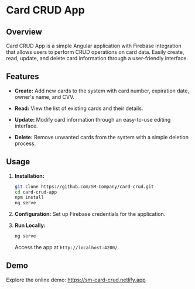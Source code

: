 # Card CRUD App

## Overview

Card CRUD App is a simple Angular application with Firebase integration that allows users to perform CRUD operations on card data. Easily create, read, update, and delete card information through a user-friendly interface.

## Features

- **Create:** Add new cards to the system with card number, expiration date, owner's name, and CVV.

- **Read:** View the list of existing cards and their details.

- **Update:** Modify card information through an easy-to-use editing interface.

- **Delete:** Remove unwanted cards from the system with a simple deletion process.

## Usage

1. **Installation:**
    ```bash
    git clone https://github.com/SM-Company/card-crud.git
    cd card-crud-app
    npm install
    ng serve
    ```

2. **Configuration:**
   Set up Firebase credentials for the application.

3. **Run Locally:**
    ```bash
    ng serve
    ```
    Access the app at `http://localhost:4200/`.

## Demo

Explore the online demo: https://sm-card-crud.netlify.app
